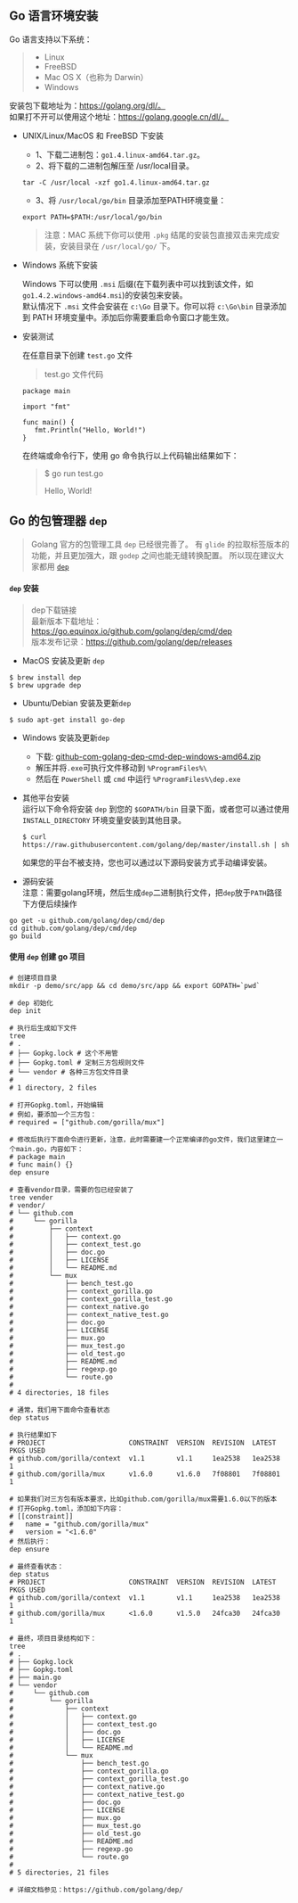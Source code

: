 
## Go 语言环境安装
Go 语言支持以下系统：

>- Linux  
>- FreeBSD
>- Mac OS X（也称为 Darwin）
>- Windows

安装包下载地址为：https://golang.org/dl/。  
如果打不开可以使用这个地址：https://golang.google.cn/dl/。

- UNIX/Linux/MacOS 和 FreeBSD 下安装

    - 1、下载二进制包：`go1.4.linux-amd64.tar.gz`。
    - 2、将下载的二进制包解压至 /usr/local目录。
    ```
  tar -C /usr/local -xzf go1.4.linux-amd64.tar.gz
    ```
    - 3、将 `/usr/local/go/bin` 目录添加至PATH环境变量：
    ```
  export PATH=$PATH:/usr/local/go/bin
    ```

    >注意：MAC 系统下你可以使用 `.pkg` 结尾的安装包直接双击来完成安装，安装目录在 `/usr/local/go/` 下。

- Windows 系统下安装

    Windows 下可以使用 `.msi` 后缀(在下载列表中可以找到该文件，如`go1.4.2.windows-amd64.msi`)的安装包来安装。  
    默认情况下 `.msi` 文件会安装在 `c:\Go` 目录下。你可以将 `c:\Go\bin` 目录添加到 PATH 环境变量中。添加后你需要重启命令窗口才能生效。

- 安装测试

    在任意目录下创建 `test.go` 文件

    > test.go 文件代码

    ```
    package main
    
    import "fmt"
    
    func main() {
       fmt.Println("Hello, World!")
    }
    ```

    在终端或命令行下，使用 go 命令执行以上代码输出结果如下：

    >$ go run test.go
    >
    >Hello, World!

## Go 的包管理器 `dep`

>Golang 官方的包管理工具 `dep` 已经很完善了。
 有 `glide` 的拉取标签版本的功能，并且更加强大，跟 `godep` 之间也能无缝转换配置。
 所以现在建议大家都用 [`dep`](https://github.com/golang/dep) 
 
 
#### `dep` 安装

>dep下载链接  
 最新版本下载地址：https://go.equinox.io/github.com/golang/dep/cmd/dep  
 版本发布记录：https://github.com/golang/dep/releases  
 
- MacOS 安装及更新 `dep`
```
$ brew install dep
$ brew upgrade dep
```

- Ubuntu/Debian 安装及更新`dep`
```
$ sudo apt-get install go-dep
```

- Windows 安装及更新`dep`

    - 下载: [github-com-golang-dep-cmd-dep-windows-amd64.zip](https://bin.equinox.io/a/59wHzG494MG/github-com-golang-dep-cmd-dep-windows-amd64.zip)
    - 解压并将`.exe`可执行文件移动到 `%ProgramFiles%\` 
    - 然后在 `PowerShell` 或 `cmd` 中运行 `%ProgramFiles%\dep.exe`

- 其他平台安装  
运行以下命令将安装 `dep` 到您的 `$GOPATH/bin` 目录下面，或者您可以通过使用 `INSTALL_DIRECTORY` 环境变量安装到其他目录。  
  ```
  $ curl https://raw.githubusercontent.com/golang/dep/master/install.sh | sh
  ```
  如果您的平台不被支持，您也可以通过以下源码安装方式手动编译安装。  

- 源码安装  
注意：需要golang环境，然后生成`dep`二进制执行文件，把`dep`放于`PATH`路径下方便后续操作
```
go get -u github.com/golang/dep/cmd/dep
cd github.com/golang/dep/cmd/dep
go build
```

#### 使用 `dep` 创建 go 项目

```
# 创建项目目录
mkdir -p demo/src/app && cd demo/src/app && export GOPATH=`pwd`

# dep 初始化
dep init

# 执行后生成如下文件
tree
# .
# ├── Gopkg.lock # 这个不用管
# ├── Gopkg.toml # 定制三方包规则文件
# └── vendor # 各种三方包文件目录
# 
# 1 directory, 2 files

# 打开Gopkg.toml，开始编辑
# 例如，要添加一个三方包：
# required = ["github.com/gorilla/mux"]

# 修改后执行下面命令进行更新，注意，此时需要建一个正常编译的go文件，我们这里建立一个main.go，内容如下：
# package main
# func main() {}
dep ensure

# 查看vendor目录，需要的包已经安装了
tree vender
# vendor/
# └── github.com
#     └── gorilla
#         ├── context
#         │   ├── context.go
#         │   ├── context_test.go
#         │   ├── doc.go
#         │   ├── LICENSE
#         │   └── README.md
#         └── mux
#             ├── bench_test.go
#             ├── context_gorilla.go
#             ├── context_gorilla_test.go
#             ├── context_native.go
#             ├── context_native_test.go
#             ├── doc.go
#             ├── LICENSE
#             ├── mux.go
#             ├── mux_test.go
#             ├── old_test.go
#             ├── README.md
#             ├── regexp.go
#             └── route.go
# 
# 4 directories, 18 files

# 通常，我们用下面命令查看状态
dep status

# 执行结果如下
# PROJECT                     CONSTRAINT  VERSION  REVISION  LATEST   PKGS USED
# github.com/gorilla/context  v1.1        v1.1     1ea2538   1ea2538  1  
# github.com/gorilla/mux      v1.6.0      v1.6.0   7f08801   7f08801  1 

# 如果我们对三方包有版本要求，比如github.com/gorilla/mux需要1.6.0以下的版本
# 打开Gopkg.toml，添加如下内容：
# [[constraint]]
#   name = "github.com/gorilla/mux"
#   version = "<1.6.0"
# 然后执行：
dep ensure

# 最终查看状态：
dep status
# PROJECT                     CONSTRAINT  VERSION  REVISION  LATEST   PKGS USED
# github.com/gorilla/context  v1.1        v1.1     1ea2538   1ea2538  1  
# github.com/gorilla/mux      <1.6.0      v1.5.0   24fca30   24fca30  1 

# 最终，项目目录结构如下：
tree
# .
# ├── Gopkg.lock
# ├── Gopkg.toml
# ├── main.go
# └── vendor
#     └── github.com
#         └── gorilla
#             ├── context
#             │   ├── context.go
#             │   ├── context_test.go
#             │   ├── doc.go
#             │   ├── LICENSE
#             │   └── README.md
#             └── mux
#                 ├── bench_test.go
#                 ├── context_gorilla.go
#                 ├── context_gorilla_test.go
#                 ├── context_native.go
#                 ├── context_native_test.go
#                 ├── doc.go
#                 ├── LICENSE
#                 ├── mux.go
#                 ├── mux_test.go
#                 ├── old_test.go
#                 ├── README.md
#                 ├── regexp.go
#                 └── route.go
# 
# 5 directories, 21 files

# 详细文档参见：https://github.com/golang/dep/
```